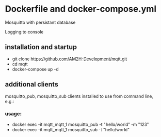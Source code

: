 # Dockerfile and docker-compose.yml
Mosquitto with persistant database

Logging to console

## installation and startup
* git clone https://github.com/AM2H-Development/mqtt.git
* cd mqtt
* docker-compose up -d

## additional clients
mosquitto_pub, mosquitto_sub clients installed to use from command line, e.g.:
### usage:
* docker exec -it mqtt_mqtt_1 mosquitto_pub -t "hello/world" -m "123"
* docker exec -it mqtt_mqtt_1 mosquitto_sub -t "hello/world"
